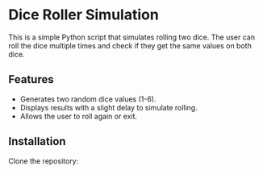 # Dice Roller Simulation 

This is a simple Python script that simulates rolling two dice. The user can roll the dice multiple times and check if they get the same values on both dice.  

## Features  
- Generates two random dice values (1-6).  
- Displays results with a slight delay to simulate rolling.  
- Allows the user to roll again or exit.  

## Installation  
Clone the repository:  
